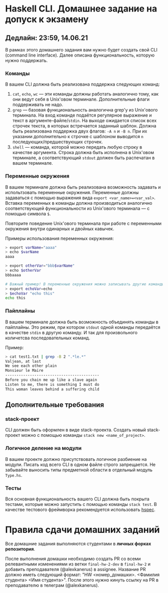 # Haskell CLI. Домашнее задание на допуск к экзамену
## Дедлайн: 23:59, 14.06.21

В рамках этого домашнего задания вам нужно будет создать свой CLI (command line interface). Далее
описана функциональность, которую нужно поддержать.

### Команды

В вашем CLI должна быть реализована поддержка следующих команд:
1. `cat`, `echo`, `wc` — эти команды должны работать аналогично тому, как они ведут себя в Unix'овом терминале. Дополнительные флаги поддерживать не надо.
2. `grep` — базовая функциональность аналогична grep'у из Unix'ового терминала. На вход команде подаётся
регулярное выражение и текст в аргументе-файле/`stdin`. На выходе ожидается список всех строчек текста, в которых встречается заданный шаблон. Должна быть реализована поддержка двух флагов: `-A n` и `-B n`. При их указании дополнительно к строчке с шаблоном выводится `n` последующих/предшествующих строчек.
3. `shell` — команда, которой можно передать любую строку в качестве аргумента. Строка должна быть исполнена в Unix'овом терминале, а соответствующий `stdout` должен быть распечатан в вашем терминале.

### Переменные окружения

В вашем терминале должна быть реализована возможность задавать и испольтзовать переменные окружения.
Переменные должны задаваться с помощью выражения вида `export <var_name>=<var_val>`.
Вставка переменных в команды должна производиться аналогично соответствующей функциональности из Unix'ового терминала — с помощью символа `$`.

Повторите поведение Unix'ового терминала при работе с переменными окружения внутри одинарных и двойных 
кавычек.

Примеры использования переменных окружения:
```bash
> export varName="aaaa"
> echo $varName
aaaa

> export otherVar="bbb$varName"
> echo $otherVar
bbbaaaa

# Важный пример! В переменные окружения можно записывать другие команды.
> export echoVar=echo
> $echoVar "echo this"
echo this
```

### Пайплайны

В вашем терминале должна быть возможность объединять команды в пайплайны. Это режим, при котором `stdout` одной команды передаётся в качестве `stdin` в другую команду.
И так для произвольного количетсва последовательных команд.

Пример:
```bash
> cat test1.txt | grep -B 2 ".*le.*"
Valjean, at last
We see each other plain
Monsieur le Maire
------------------------------------------
Before you chain me up like a slave again
Listen to me, there is something I must do
This woman leaves behind a suffering child
```

## Дополнительные требования

### stack-проект

CLI должен быть оформлен в виде stack-проекта. Создать новый stack-проект можно с помощью
команды `stack new <name_of_project>`.

### Логичное деление на модули

В вашем проекте должно присутствовать логичное разбиение на модули. Писать код
всего CLI в одном файле строго запрещается. Не забывайте выносить типы предметной области
в отдельный модуль `Type.hs`.

### Тесты

Вся основная функциональность вашего CLI должна быть покрыта тестами, которые можно запустить
с помощью команды `stack test`. В качестве тестового фреймворка рекомендуется
использовать [hspec](https://hackage.haskell.org/package/hspec).

# Правила сдачи домашних заданий

Все домашние задания выполняются студентами в **личных форках репозитория**. 

После выполнения домашки необходимо создать PR со всеми релевантными изменениями из ветки `final-hw-2-dev` в `final-hw-2`
и добавить преподавателя (@alexkanerus) в assignee.
Название PR должно иметь следующий формат: "HW <номер_домашки>. <Фамилия студента> <Имя студента>".
После этого нужно кинуть ссылку на PR в преподавателю в телеграм (@alexkanerus).
